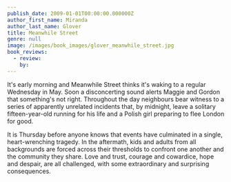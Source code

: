 ```yaml
---
publish_date: 2009-01-01T00:00:00.000000Z
author_first_name: Miranda
author_last_name: Glover
title: Meanwhile Street
genre: null
image: /images/book_images/glover_meanwhile_street.jpg
book_reviews:
  - review: 
    by: 
---
```

It's early morning and Meanwhile Street thinks it's waking to a regular Wednesday in May. Soon a disconcerting sound alerts Maggie and Gordon that something's not right. Throughout the day neighbours bear witness to a series of apparently unrelated incidents that, by midnight, leave a solitary fifteen-year-old running for his life and a Polish girl preparing to flee London for good.

It is Thursday before anyone knows that events have culminated in a single, heart-wrenching tragedy. In the aftermath, kids and adults from all backgrounds are forced across their thresholds to confront one another and the community they share. Love and trust, courage and cowardice, hope and despair, are all challenged, with some extraordinary and surprising consequences.